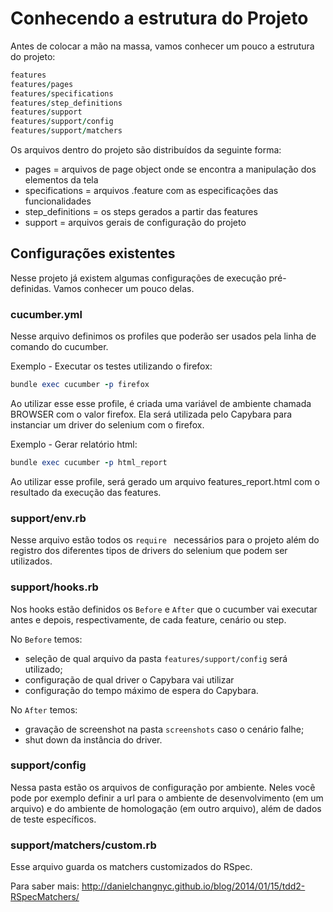 # Conhecendo a estrutura do Projeto

Antes de colocar a mão na massa, vamos conhecer um pouco a estrutura do projeto:

```ruby
features
features/pages
features/specifications
features/step_definitions
features/support
features/support/config
features/support/matchers
```

Os arquivos dentro do projeto são distribuídos da seguinte forma:
- pages = arquivos de page object onde se encontra a manipulação dos elementos da tela
- specifications = arquivos .feature com as especificações das funcionalidades
- step_definitions = os steps gerados a partir das features
- support = arquivos gerais de configuração do projeto

## Configurações existentes

Nesse projeto já existem algumas configurações de execução pré-definidas. Vamos conhecer um pouco delas.

### cucumber.yml

Nesse arquivo definimos os profiles que poderão ser usados pela linha de comando do cucumber.

Exemplo - Executar os testes utilizando o firefox:

```ruby
bundle exec cucumber -p firefox
```

Ao utilizar esse esse profile, é criada uma variável de ambiente chamada BROWSER com o valor firefox. Ela será utilizada pelo Capybara para instanciar um driver do selenium com o firefox.

Exemplo - Gerar relatório html:

```ruby
bundle exec cucumber -p html_report
```

Ao utilizar esse profile, será gerado um arquivo features_report.html com o resultado da execução das features.

### support/env.rb

Nesse arquivo estão todos os ```require ``` necessários para o projeto além do registro dos diferentes tipos de drivers do selenium que podem ser utilizados.

### support/hooks.rb

Nos hooks estão definidos os ```Before``` e ```After``` que o cucumber vai executar antes e depois, respectivamente, de cada feature, cenário ou step.

No ```Before``` temos:
- seleção de qual arquivo da pasta ```features/support/config``` será utilizado;
- configuração de qual driver o Capybara vai utilizar
- configuração do tempo máximo de espera do Capybara.

No ```After``` temos:
- gravação de screenshot na pasta ```screenshots``` caso o cenário falhe;
- shut down da instância do driver.

### support/config

Nessa pasta estão os arquivos de configuração por ambiente. Neles você pode por exemplo definir a url para o ambiente de desenvolvimento (em um arquivo) e do ambiente de homologação (em outro arquivo), além de dados de teste específicos.

### support/matchers/custom.rb

Esse arquivo guarda os matchers customizados do RSpec.

Para saber mais: http://danielchangnyc.github.io/blog/2014/01/15/tdd2-RSpecMatchers/
